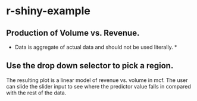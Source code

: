 # r-shiny-example
## Production of Volume vs. Revenue.
* Data is aggregate of actual data and should not be used literally. * 

## Use the drop down selector to pick a region.
The resulting plot is a linear model of revenue vs. volume in mcf.  The user can slide the slider input to see where the predictor value falls in compared with the rest of the data.

